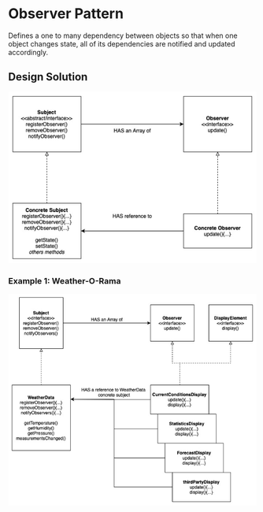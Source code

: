 # Observer Pattern

Defines a one to many dependency between objects so that when one object changes state, all of its dependencies are notified and updated accordingly.

## Design Solution

![SimuDuck Strategy Pattern 1](images/observer-solution.jpg)

### Example 1: Weather-O-Rama

![SimuDuck Strategy Pattern 2](images/observer-example1.jpg)
